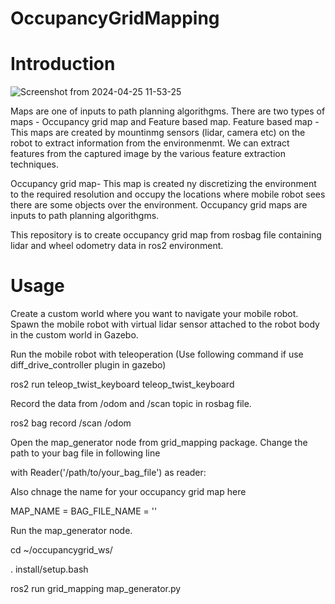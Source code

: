 # OccupancyGridMapping

# Introduction

![Screenshot from 2024-04-25 11-53-25](https://github.com/santosh051997/OccupancyGridMapping/assets/163696678/ba087bf8-e7d7-42e7-946e-85eb51c1d378)




Maps are one of inputs to path planning algorithgms. There are two types of maps - Occupancy grid map and Feature based map.
Feature based map - This maps are created by mountinmg sensors (lidar, camera etc) on the robot to extract information from the environmenmt.
We can extract features from the captured image by the various feature extraction techniques.

Occupancy grid map- This map is created ny discretizing the environment to the required resolution and occupy the locations where mobile robot sees there are some objects over the environment.
Occupancy grid maps are inputs to path planning algorithgms.

This repository is to create occupancy grid map from rosbag file containing lidar and wheel odometry data in ros2 environment.

# Usage

Create a custom world where you want to navigate your mobile robot.
Spawn the mobile robot with virtual lidar sensor attached to the robot body in the custom world in Gazebo.

Run the mobile robot with teleoperation (Use following command if use diff_drive_controller plugin in gazebo)

ros2 run teleop_twist_keyboard teleop_twist_keyboard

Record the data from /odom and /scan topic in rosbag file.

ros2 bag record /scan /odom

Open the map_generator node from grid_mapping package. Change the path to your bag file in following line

with Reader('/path/to/your_bag_file') as reader:

Also chnage the name for your occupancy grid map here

MAP_NAME = BAG_FILE_NAME = ''

Run the map_generator node.

cd ~/occupancygrid_ws/

. install/setup.bash

ros2 run grid_mapping map_generator.py









